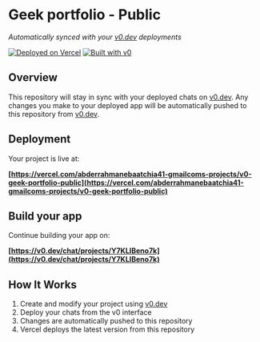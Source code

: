 # Geek portfolio - Public

*Automatically synced with your [v0.dev](https://v0.dev) deployments*

[![Deployed on Vercel](https://img.shields.io/badge/Deployed%20on-Vercel-black?style=for-the-badge&logo=vercel)](https://vercel.com/abderrahmanebaatchia41-gmailcoms-projects/v0-geek-portfolio-public)
[![Built with v0](https://img.shields.io/badge/Built%20with-v0.dev-black?style=for-the-badge)](https://v0.dev/chat/projects/Y7KLIBeno7k)

## Overview

This repository will stay in sync with your deployed chats on [v0.dev](https://v0.dev).
Any changes you make to your deployed app will be automatically pushed to this repository from [v0.dev](https://v0.dev).

## Deployment

Your project is live at:

**[https://vercel.com/abderrahmanebaatchia41-gmailcoms-projects/v0-geek-portfolio-public](https://vercel.com/abderrahmanebaatchia41-gmailcoms-projects/v0-geek-portfolio-public)**

## Build your app

Continue building your app on:

**[https://v0.dev/chat/projects/Y7KLIBeno7k](https://v0.dev/chat/projects/Y7KLIBeno7k)**

## How It Works

1. Create and modify your project using [v0.dev](https://v0.dev)
2. Deploy your chats from the v0 interface
3. Changes are automatically pushed to this repository
4. Vercel deploys the latest version from this repository